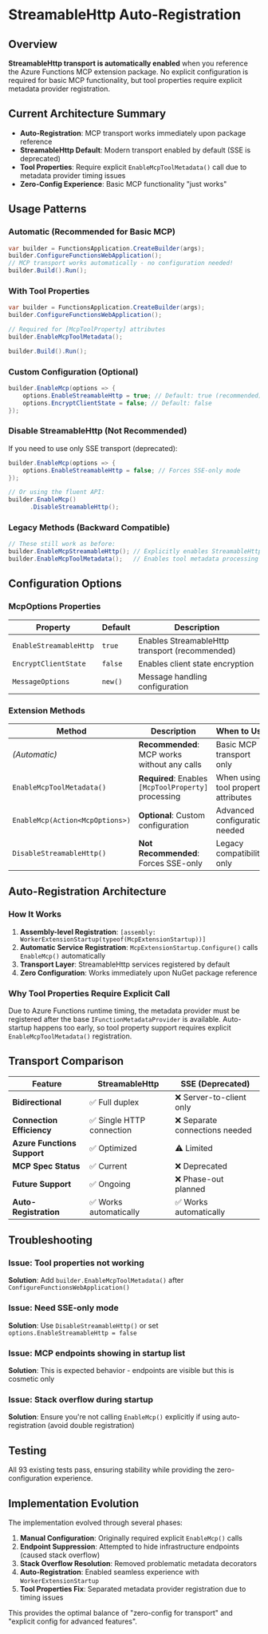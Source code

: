 # StreamableHttp Auto-Registration

## Overview

**StreamableHttp transport is automatically enabled** when you reference the Azure Functions MCP extension package. No explicit configuration is required for basic MCP functionality, but tool properties require explicit metadata provider registration.

## Current Architecture Summary

- **Auto-Registration**: MCP transport works immediately upon package reference
- **StreamableHttp Default**: Modern transport enabled by default (SSE is deprecated)
- **Tool Properties**: Require explicit `EnableMcpToolMetadata()` call due to metadata provider timing issues
- **Zero-Config Experience**: Basic MCP functionality "just works"

## Usage Patterns

### Automatic (Recommended for Basic MCP)

```csharp
var builder = FunctionsApplication.CreateBuilder(args);
builder.ConfigureFunctionsWebApplication();
// MCP transport works automatically - no configuration needed!
builder.Build().Run();
```

### With Tool Properties

```csharp
var builder = FunctionsApplication.CreateBuilder(args);
builder.ConfigureFunctionsWebApplication();

// Required for [McpToolProperty] attributes
builder.EnableMcpToolMetadata();

builder.Build().Run();
```

### Custom Configuration (Optional)

```csharp
builder.EnableMcp(options => {
    options.EnableStreamableHttp = true; // Default: true (recommended)
    options.EncryptClientState = false; // Default: false
});
```

### Disable StreamableHttp (Not Recommended)

If you need to use only SSE transport (deprecated):

```csharp
builder.EnableMcp(options => {
    options.EnableStreamableHttp = false; // Forces SSE-only mode
});

// Or using the fluent API:
builder.EnableMcp()
      .DisableStreamableHttp();
```

### Legacy Methods (Backward Compatible)

```csharp
// These still work as before:
builder.EnableMcpStreamableHttp(); // Explicitly enables StreamableHttp
builder.EnableMcpToolMetadata();   // Enables tool metadata processing
```

## Configuration Options

### McpOptions Properties

| Property | Default | Description |
|----------|---------|-------------|
| `EnableStreamableHttp` | `true` | Enables StreamableHttp transport (recommended) |
| `EncryptClientState` | `false` | Enables client state encryption |
| `MessageOptions` | `new()` | Message handling configuration |

### Extension Methods

| Method | Description | When to Use |
|--------|-------------|-------------|
| *(Automatic)* | **Recommended**: MCP works without any calls | Basic MCP transport only |
| `EnableMcpToolMetadata()` | **Required**: Enables `[McpToolProperty]` processing | When using tool property attributes |
| `EnableMcp(Action<McpOptions>)` | **Optional**: Custom configuration | Advanced configuration needed |
| `DisableStreamableHttp()` | **Not Recommended**: Forces SSE-only | Legacy compatibility only |

## Auto-Registration Architecture

### How It Works

1. **Assembly-level Registration**: `[assembly: WorkerExtensionStartup(typeof(McpExtensionStartup))]`
2. **Automatic Service Registration**: `McpExtensionStartup.Configure()` calls `EnableMcp()` automatically
3. **Transport Layer**: StreamableHttp services registered by default
4. **Zero Configuration**: Works immediately upon NuGet package reference

### Why Tool Properties Require Explicit Call

Due to Azure Functions runtime timing, the metadata provider must be registered after the base `IFunctionMetadataProvider` is available. Auto-startup happens too early, so tool property support requires explicit `EnableMcpToolMetadata()` registration.

## Transport Comparison

| Feature | StreamableHttp | SSE (Deprecated) |
|---------|---------------|------------------|
| **Bidirectional** | ✅ Full duplex | ❌ Server-to-client only |
| **Connection Efficiency** | ✅ Single HTTP connection | ❌ Separate connections needed |
| **Azure Functions Support** | ✅ Optimized | ⚠️ Limited |
| **MCP Spec Status** | ✅ Current | ❌ Deprecated |
| **Future Support** | ✅ Ongoing | ❌ Phase-out planned |
| **Auto-Registration** | ✅ Works automatically | ✅ Works automatically |

## Troubleshooting

### Issue: Tool properties not working
**Solution**: Add `builder.EnableMcpToolMetadata()` after `ConfigureFunctionsWebApplication()`

### Issue: Need SSE-only mode
**Solution**: Use `DisableStreamableHttp()` or set `options.EnableStreamableHttp = false`

### Issue: MCP endpoints showing in startup list
**Solution**: This is expected behavior - endpoints are visible but this is cosmetic only

### Issue: Stack overflow during startup
**Solution**: Ensure you're not calling `EnableMcp()` explicitly if using auto-registration (avoid double registration)

## Testing

All 93 existing tests pass, ensuring stability while providing the zero-configuration experience.

## Implementation Evolution

The implementation evolved through several phases:

1. **Manual Configuration**: Originally required explicit `EnableMcp()` calls
2. **Endpoint Suppression**: Attempted to hide infrastructure endpoints (caused stack overflow)
3. **Stack Overflow Resolution**: Removed problematic metadata decorators
4. **Auto-Registration**: Enabled seamless experience with `WorkerExtensionStartup`
5. **Tool Properties Fix**: Separated metadata provider registration due to timing issues

This provides the optimal balance of "zero-config for transport" and "explicit config for advanced features".
